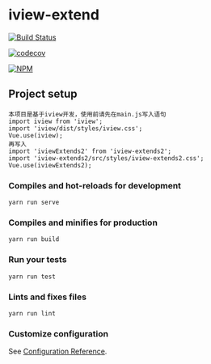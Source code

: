 # iview-extend
[![Build Status](https://travis-ci.org/legend1992/iview-extend.svg?branch=unit-test2)](https://travis-ci.org/legend1992/iview-extend)

[![codecov](https://codecov.io/gh/legend1992/iview-extend/branch/unit-test2/graph/badge.svg)](https://codecov.io/gh/legend1992/iview-extend)

[![NPM](https://nodei.co/npm/iview-extends2.png?compact=true)](https://npmjs.org/package/iview-extends2)
## Project setup
```
本项目是基于iview开发，使用前请先在main.js写入语句
import iview from 'iview';
import 'iview/dist/styles/iview.css';
Vue.use(iview);
再写入
import 'iviewExtends2' from 'iview-extends2';
import 'iview-extends2/src/styles/iview-extends2.css';
Vue.use(iviewExtends2);
```

### Compiles and hot-reloads for development
```
yarn run serve
```

### Compiles and minifies for production
```
yarn run build
```

### Run your tests
```
yarn run test
```

### Lints and fixes files
```
yarn run lint
```

### Customize configuration
See [Configuration Reference](https://cli.vuejs.org/config/).

